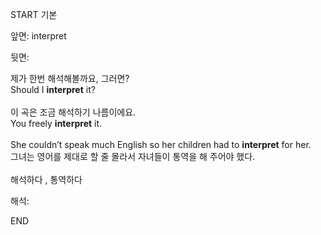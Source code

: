 START
기본

앞면:
interpret


뒷면:
<div><div>제가 한번 해석해볼까요, 그러면?</div></div><div><div>Should I <strong>interpret</strong> it? <br><br><div><div>이 곡은 조금 해석하기 나름이에요.</div></div><div><div>You freely <strong>interpret</strong> it. <br><br><div>She couldn’t speak much English so her children had to <strong>interpret</strong> for her. </div><div><div>그녀는 영어를 제대로 할 줄 몰라서 자녀들이 통역을 해 주어야 했다.<br><br>해석하다 , 통역하다</div></div></div></div></div></div>


해석:

END